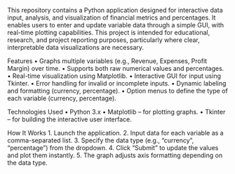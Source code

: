 
This repository contains a Python application designed for interactive data input, analysis, and visualization of financial metrics and percentages. It enables users to enter and update variable data through a simple GUI, with real-time plotting capabilities. This project is intended for educational, research, and project reporting purposes, particularly where clear, interpretable data visualizations are necessary.

Features
	•	Graphs multiple variables (e.g., Revenue, Expenses, Profit Margin) over time.
	•	Supports both raw numerical values and percentages.
	•	Real-time visualization using Matplotlib.
	•	Interactive GUI for input using Tkinter.
	•	Error handling for invalid or incomplete inputs.
	•	Dynamic labeling and formatting (currency, percentage).
	•	Option menus to define the type of each variable (currency, percentage).

Technologies Used
	•	Python 3.x
	•	Matplotlib – for plotting graphs.
	•	Tkinter – for building the interactive user interface.

How It Works
	1.	Launch the application.
	2.	Input data for each variable as a comma-separated list.
	3.	Specify the data type (e.g., “currency”, “percentage”) from the dropdown.
	4.	Click “Submit” to update the values and plot them instantly.
	5.	The graph adjusts axis formatting depending on the data type.
